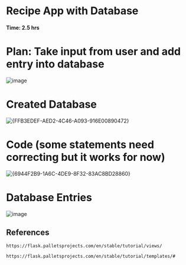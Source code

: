 #  Recipe App with Database 

#### Time: 2.5 hrs

# Plan: Take input from user and add entry into database

![image](https://github.com/user-attachments/assets/45dee747-602d-4ee8-a39c-bbef7777afc6)

# Created Database
![{FFB3EDEF-AED2-4C46-A093-916E00890472}](https://github.com/user-attachments/assets/31809812-eed2-4799-8f58-4a128e8ca2e1)


# Code (some statements need correcting but it works for now)
![{6944F2B9-1A6C-4DE9-8F32-83AC8BD28860}](https://github.com/user-attachments/assets/8bef11a8-22e5-4e2d-8d6b-3eb6948bc448)

# Database Entries
![image](https://github.com/user-attachments/assets/f8d29f61-36a5-4fb4-a6c8-f3c69c7cca4d)

## References

```
https://flask.palletsprojects.com/en/stable/tutorial/views/
```
```
https://flask.palletsprojects.com/en/stable/tutorial/templates/#
```
